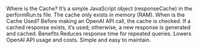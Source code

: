 Where is the Cache?
It’s a simple JavaScript object (responseCache) in the performRun.ts file.
The cache only exists in memory (RAM).
When is the Cache Used?
Before making an OpenAI API call, the cache is checked.
If a cached response exists, it’s used; otherwise, a new response is generated and cached.
Benefits
Reduces response time for repeated queries.
Lowers OpenAI API usage and costs.
Simple and easy to maintain.

